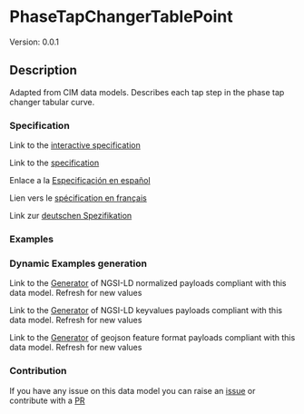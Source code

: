 # PhaseTapChangerTablePoint
Version: 0.0.1

## Description 

Adapted from CIM data models. Describes each tap step in the phase tap changer tabular curve.
### Specification

Link to the [interactive specification](https://swagger.lab.fiware.org/?url=https://smart-data-models.github.io/dataModel.EnergyCIM/PhaseTapChangerTablePoint/swagger.yaml)

Link to the [specification](https://github.com/smart-data-models/dataModel.EnergyCIM/blob/master/PhaseTapChangerTablePoint/doc/spec.md)

Enlace a la [Especificación en español](https://github.com/smart-data-models/dataModel.EnergyCIM/blob/master/PhaseTapChangerTablePoint/doc/spec_ES.md)

Lien vers le [spécification en français](https://github.com/smart-data-models/dataModel.EnergyCIM/blob/master/PhaseTapChangerTablePoint/doc/spec_FR.md)

Link zur [deutschen Spezifikation](https://github.com/smart-data-models/dataModel.EnergyCIM/blob/master/PhaseTapChangerTablePoint/doc/spec_DE.md)
### Examples
### Dynamic Examples generation

Link to the [Generator](https://smartdatamodels.org/extra/ngsi-ld_generator.php?schemaUrl=https://raw.githubusercontent.com/smart-data-models/dataModel.EnergyCIM/master/PhaseTapChangerTablePoint/schema.json&email=info@smartdatamodels.org) of NGSI-LD normalized payloads compliant with this data model. Refresh for new values

Link to the [Generator](https://smartdatamodels.org/extra/ngsi-ld_generator_keyvalues.php?schemaUrl=https://raw.githubusercontent.com/smart-data-models/dataModel.EnergyCIM/master/PhaseTapChangerTablePoint/schema.json&email=info@smartdatamodels.org) of NGSI-LD keyvalues payloads compliant with this data model. Refresh for new values

Link to the [Generator](https://smartdatamodels.org/extra/geojson_features_generator.php?schemaUrl=https://raw.githubusercontent.com/smart-data-models/dataModel.EnergyCIM/master/PhaseTapChangerTablePoint/schema.json&email=info@smartdatamodels.org) of geojson feature format payloads compliant with this data model. Refresh for new values
### Contribution

 If you have any issue on this data model you can raise an [issue](https://github.com/smart-data-models/dataModel.EnergyCIM/issues)  or contribute with a [PR](https://github.com/smart-data-models/dataModel.EnergyCIM/pulls)